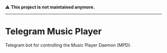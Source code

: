:warning: **This project is not maintained anymore.**

---

# Telegram Music Player

Telegram bot for controlling the Music Player Daemon (MPD).
